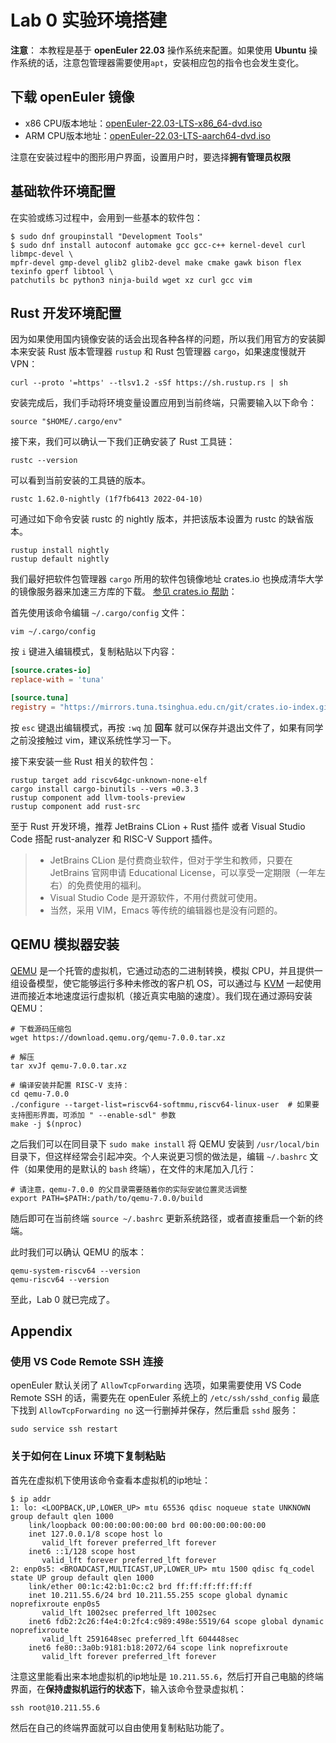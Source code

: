 # Lab 0 实验环境搭建

**注意**： 本教程是基于 **openEuler 22.03** 操作系统来配置。如果使用 **Ubuntu** 操作系统的话，注意包管理器需要使用`apt`，安装相应包的指令也会发生变化。

## 下载 openEuler 镜像

- x86 CPU版本地址：[openEuler-22.03-LTS-x86_64-dvd.iso](https://repo.openeuler.org/openEuler-22.03-LTS/ISO/x86_64/openEuler-22.03-LTS-x86_64-dvd.iso)
- ARM CPU版本地址：[openEuler-22.03-LTS-aarch64-dvd.iso](https://repo.openeuler.org/openEuler-22.03-LTS/ISO/aarch64/openEuler-22.03-LTS-aarch64-dvd.iso)

注意在安装过程中的图形用户界面，设置用户时，要选择**拥有管理员权限**

## 基础软件环境配置

在实验或练习过程中，会用到一些基本的软件包：

```shell
$ sudo dnf groupinstall "Development Tools"
$ sudo dnf install autoconf automake gcc gcc-c++ kernel-devel curl libmpc-devel \
mpfr-devel gmp-devel glib2 glib2-devel make cmake gawk bison flex texinfo gperf libtool \
patchutils bc python3 ninja-build wget xz curl gcc vim
```

## Rust 开发环境配置

因为如果使用国内镜像安装的话会出现各种各样的问题，所以我们用官方的安装脚本来安装 Rust 版本管理器 `rustup` 和 Rust 包管理器 `cargo`，如果速度慢就开 VPN：

```shell
curl --proto '=https' --tlsv1.2 -sSf https://sh.rustup.rs | sh
```

安装完成后，我们手动将环境变量设置应用到当前终端，只需要输入以下命令：

```shell
source "$HOME/.cargo/env"
```

接下来，我们可以确认一下我们正确安装了 Rust 工具链：

```shell
rustc --version
```

可以看到当前安装的工具链的版本。

```shell
rustc 1.62.0-nightly (1f7fb6413 2022-04-10)
```

可通过如下命令安装 rustc 的 nightly 版本，并把该版本设置为 rustc 的缺省版本。

```shell
rustup install nightly
rustup default nightly
```

我们最好把软件包管理器 `cargo` 所用的软件包镜像地址 crates.io 也换成清华大学的镜像服务器来加速三方库的下载。 [参见 crates.io 帮助](https://mirrors.tuna.tsinghua.edu.cn/help/crates.io-index.git/)：

首先使用该命令编辑 `~/.cargo/config` 文件：

```shell
vim ~/.cargo/config
```

按 `i` 键进入编辑模式，复制粘贴以下内容：

```toml
[source.crates-io]
replace-with = 'tuna'

[source.tuna]
registry = "https://mirrors.tuna.tsinghua.edu.cn/git/crates.io-index.git"
```

按 `esc` 键退出编辑模式，再按 `:wq` 加 **回车** 就可以保存并退出文件了，如果有同学之前没接触过 vim，建议系统性学习一下。

接下来安装一些 Rust 相关的软件包：

```shell
rustup target add riscv64gc-unknown-none-elf
cargo install cargo-binutils --vers =0.3.3
rustup component add llvm-tools-preview
rustup component add rust-src
```

至于 Rust 开发环境，推荐 JetBrains CLion + Rust 插件 或者 Visual Studio Code 搭配 rust-analyzer 和 RISC-V Support 插件。

> - JetBrains CLion 是付费商业软件，但对于学生和教师，只要在 JetBrains 官网申请 Educational License，可以享受一定期限（一年左右）的免费使用的福利。
> - Visual Studio Code 是开源软件，不用付费就可使用。
> - 当然，采用 VIM，Emacs 等传统的编辑器也是没有问题的。

## QEMU 模拟器安装

[QEMU](https://en.wikipedia.org/wiki/QEMU) 是一个托管的虚拟机，它通过动态的二进制转换，模拟 CPU，并且提供一组设备模型，使它能够运行多种未修改的客户机 OS，可以通过与 [KVM](https://en.wikipedia.org/wiki/Kernel-based_Virtual_Machine) 一起使用进而接近本地速度运行虚拟机（接近真实电脑的速度）。我们现在通过源码安装 QEMU：

```shell
# 下载源码压缩包
wget https://download.qemu.org/qemu-7.0.0.tar.xz

# 解压
tar xvJf qemu-7.0.0.tar.xz

# 编译安装并配置 RISC-V 支持：
cd qemu-7.0.0
./configure --target-list=riscv64-softmmu,riscv64-linux-user  # 如果要支持图形界面，可添加 " --enable-sdl" 参数
make -j $(nproc)
```

之后我们可以在同目录下 `sudo make install` 将 QEMU 安装到 `/usr/local/bin` 目录下，但这样经常会引起冲突。个人来说更习惯的做法是，编辑 `~/.bashrc` 文件（如果使用的是默认的 `bash` 终端），在文件的末尾加入几行：

```shell
# 请注意，qemu-7.0.0 的父目录需要随着你的实际安装位置灵活调整
export PATH=$PATH:/path/to/qemu-7.0.0/build
```

随后即可在当前终端 `source ~/.bashrc` 更新系统路径，或者直接重启一个新的终端。

此时我们可以确认 QEMU 的版本：

```shell
qemu-system-riscv64 --version
qemu-riscv64 --version
```

至此，Lab 0 就已完成了。

## Appendix

### 使用 VS Code Remote SSH 连接

openEuler 默认关闭了 `AllowTcpForwarding` 选项，如果需要使用 VS Code Remote SSH 的话，需要先在 openEuler 系统上的 `/etc/ssh/sshd_config` 最底下找到 `AllowTcpForwarding no` 这一行删掉并保存，然后重启 `sshd` 服务：

```shell
sudo service ssh restart
```

### 关于如何在 Linux 环境下复制粘贴

首先在虚拟机下使用该命令查看本虚拟机的ip地址：

```shell
$ ip addr
1: lo: <LOOPBACK,UP,LOWER_UP> mtu 65536 qdisc noqueue state UNKNOWN group default qlen 1000
    link/loopback 00:00:00:00:00:00 brd 00:00:00:00:00:00
    inet 127.0.0.1/8 scope host lo
       valid_lft forever preferred_lft forever
    inet6 ::1/128 scope host
       valid_lft forever preferred_lft forever
2: enp0s5: <BROADCAST,MULTICAST,UP,LOWER_UP> mtu 1500 qdisc fq_codel state UP group default qlen 1000
    link/ether 00:1c:42:b1:0c:c2 brd ff:ff:ff:ff:ff:ff
    inet 10.211.55.6/24 brd 10.211.55.255 scope global dynamic noprefixroute enp0s5
       valid_lft 1002sec preferred_lft 1002sec
    inet6 fdb2:2c26:f4e4:0:2fc4:c989:498e:5519/64 scope global dynamic noprefixroute
       valid_lft 2591648sec preferred_lft 604448sec
    inet6 fe80::3a0b:9181:b18:2072/64 scope link noprefixroute
       valid_lft forever preferred_lft forever
```

注意这里能看出来本地虚拟机的ip地址是 `10.211.55.6`，然后打开自己电脑的终端界面，在**保持虚拟机运行的状态下**，输入该命令登录虚拟机：

```shell
ssh root@10.211.55.6
```

然后在自己的终端界面就可以自由使用复制粘贴功能了。
